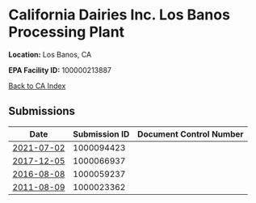 # California Dairies Inc. Los Banos Processing Plant

**Location:** Los Banos, CA

**EPA Facility ID:** 100000213887

[Back to CA Index](../../index.md)

## Submissions

| Date | Submission ID | Document Control Number |
|------|--------------|-------------------------|
| [2021-07-02](submissions/1000094423.md) | 1000094423 |  |
| [2017-12-05](submissions/1000066937.md) | 1000066937 |  |
| [2016-08-08](submissions/1000059237.md) | 1000059237 |  |
| [2011-08-09](submissions/1000023362.md) | 1000023362 |  |
